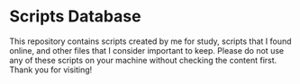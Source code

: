 # Scripts Database
This repository contains scripts created by me for study, scripts that I found online, and other files that I consider important to keep. Please do not use any of these scripts on your machine without checking the content first. Thank you for visiting!
